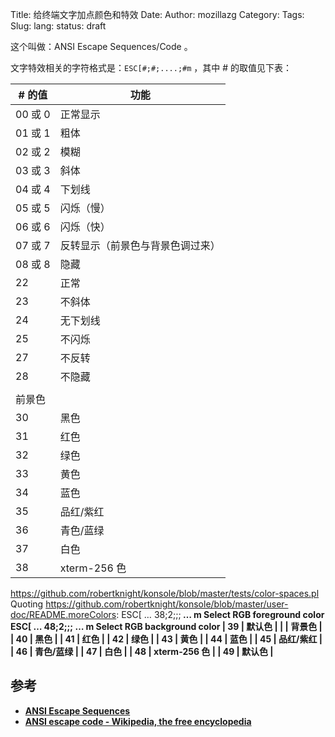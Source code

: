 Title: 给终端文字加点颜色和特效
Date: 
Author: mozillazg
Category: 
Tags: 
Slug: 
lang: 
status: draft

这个叫做：ANSI Escape Sequences/Code 。

文字特效相关的字符格式是：`ESC[#;#;....;#m` ，其中 # 的取值见下表：

| # 的值   |   功能    |
|----------|-----------|
| 00 或 0  |  正常显示 |
| 01 或 1  |  粗体     |
| 02 或 2  |  模糊     |
| 03 或 3  |  斜体     |
| 04 或 4  |  下划线     |
| 05 或 5  |  闪烁（慢） |
| 06 或 6  |  闪烁（快） |
| 07 或 7  |  反转显示（前景色与背景色调过来）     |
| 08 或 8  |  隐藏     |
| 22       |  正常       |
| 23       |  不斜体 |
| 24       |  无下划线  |
| 25       |  不闪烁    |
| 27       |  不反转    |
| 28       |  不隐藏    |
|                       |
|     前景色        |
| 30       |  黑色  |
| 31       |  红色  |
| 32       |  绿色  |
| 33       |  黄色  |
| 34       |  蓝色  |
| 35       |  品红/紫红 |
| 36       |  青色/蓝绿 |
| 37       |  白色  |
| 38       |  xterm-256 色  |
https://github.com/robertknight/konsole/blob/master/tests/color-spaces.pl
Quoting <https://github.com/robertknight/konsole/blob/master/user-doc/README.moreColors>:
   ESC[ … 38;2;<r>;<g>;<b> … m Select RGB foreground color
   ESC[ … 48;2;<r>;<g>;<b> … m Select RGB background color
| 39       |  默认色 |
|
|    背景色         |
| 40       | 黑色   |
| 41       |  红色  |
| 42       |  绿色  |
| 43       |  黄色  |
| 44       |  蓝色  |
| 45       |  品红/紫红 |
| 46       |  青色/蓝绿 |
| 47       |  白色  |
| 48       |  xterm-256 色  |
| 49       |  默认色 |


## 参考

* [ANSI Escape Sequences](http://www.isthe.com/chongo/tech/comp/ansi_escapes.html)
* [ANSI escape code - Wikipedia, the free encyclopedia](http://en.wikipedia.org/wiki/ANSI_escape_code)

